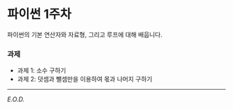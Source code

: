 # 파이썬 1주차

파이썬의 기본 연산자와 자료형, 그리고 루프에 대해 배웁니다.

### 과제
- 과제 1: 소수 구하기
- 과제 2: 덧셈과 뺄셈만을 이용하여 몫과 나머지 구하기

---
*E.O.D.*